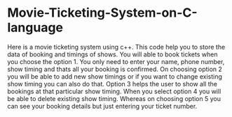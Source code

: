 # Movie-Ticketing-System-on-C-language
Here is a movie ticketing system using c++. This code help you to store the data of booking and timings of shows.
You will able to book tickets when you choose the option 1. You only need to enter your name, phone number, show timing and thats all your booking is confirmed.
On choosing option 2 you will be able to add new show timings or if you want to change existing show timing you can  also do that.
Option 3 helps the user to show all the bookings at that particular show timing.
When you select option 4 you will be able to delete existing show timing.
Whereas on choosing option 5 you can see your booking details but just entering your ticket number. 
